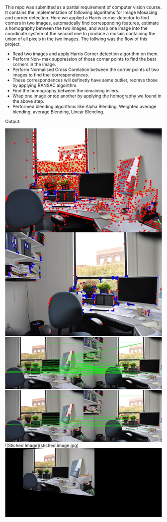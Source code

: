 This repo was submitted as a partial requirement of computer vision course. It contains the implementation of following algorithms for Image Mosacing and corner detection.
Here we applied a Harris corner detector to find corners in two images, automatically find corresponding features, estimate a homography between the two images, and
warp one image into the coordinate system of the second one to produce a mosaic containing the union of all pixels in the two images.
The follwing was the flow of this project.
- Read two images and apply Harris Corner detection algorithm on them.
- Perform Non- max suppression of those corner points to find the best corners in the image.
- Perform Normalised Cross Corelation between the corner points of two images to find thei correspondences\.
- These correspondences will definetly have some outlier, reomve those by applying RANSAC algoirthm.
- Find the homography between the remaining inliers.
- Wrap one image ontop another by applying the homography we found in the above step.
- Performed blending algorithms like Alpha Blending, Weighted average blending, average Blending, Linear Blending.

Output:

![Harris Corner Detection](corners_window.jpg)
![NCC Correspondences](CorrepondencespreHomography.jpg)
![After RANSAC](CorrepondencespostHomography.jpg)
![Stiched Image](stiched image.jpg)
![Homography on image](just_homography.jpg)
